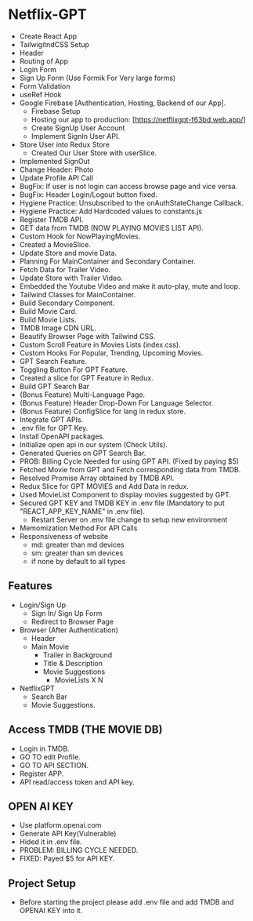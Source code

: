 # Netflix-GPT

-   Create React App
-   TailwigitndCSS Setup
-   Header
-   Routing of App
-   Login Form
-   Sign Up Form (Use Formik For Very large forms)
-   Form Validation
-   useRef Hook
-   Google Firebase [Authentication, Hosting, Backend of our App].
    -   Firebase Setup
    -   Hosting our app to production: [https://netflixgpt-f63bd.web.app/]
    -   Create SignUp User Account
    -   Implement SignIn User API.
-   Store User into Redux Store
    -   Created Our User Store with userSlice.
-   Implemented SignOut
-   Change Header: Photo
-   Update Profile API Call
-   BugFix: If user is not login can access browse page and vice versa.
-   BugFix: Header Login/Logout button fixed.
-   Hygiene Practice: Unsubscribed to the onAuthStateChange Callback.
-   Hygiene Practice: Add Hardcoded values to constants.js
-   Register TMDB API.
-   GET data from TMDB (NOW PLAYING MOVIES LIST API).
-   Custom Hook for NowPlayingMovies.
-   Created a MovieSlice.
-   Update Store and movie Data.
-   Planning For MainContainer and Secondary Container.
-   Fetch Data for Trailer Video.
-   Update Store with Trailer Video.
-   Embedded the Youtube Video and make it auto-play, mute and loop.
-   Tailwind Classes for MainContainer.
-   Build Secondary Component.
-   Build Movie Card.
-   Build Movie Lists.
-   TMDB Image CDN URL.
-   Beautify Browser Page with Tailwind CSS.
-   Custom Scroll Feature in Movies Lists (index.css).
-   Custom Hooks For Popular, Trending, Upcoming Movies.
-   GPT Search Feature.
-   Toggling Button For GPT Feature.
-   Created a slice for GPT Feature in Redux.
-   Build GPT Search Bar
-   (Bonus Feature) Multi-Language Page.
-   (Bonus Feature) Header Drop-Down For Language Selector.
-   (Bonus Feature) ConfigSlice for lang in redux store.
-   Integrate GPT APIs.
-   .env file for GPT Key.
-   Install OpenAPI packages.
-   Initialize open api in our system (Check Utils).
-   Generated Queries on GPT Search Bar.
-   PROB: Billing Cycle Needed for using GPT API. (Fixed by paying $5)
-   Fetched Movie from GPT and Fetch corresponding data from TMDB.
-   Resolved Promise Array obtained by TMDB API.
-   Redux Slice for GPT MOVIES and Add Data in redux.
-   Used MovieList Component to display movies suggested by GPT.
-   Secured GPT KEY and TMDB KEY in .env file (Mandatory to put "REACT_APP_KEY_NAME" in .env file).
    -   Restart Server on .env file change to setup new environment
-   Memomization Method For API Calls
- Responsiveness of website
    - md: greater than md devices
    - sm: greater than sm devices
    - if none by default to all types

## Features

-   Login/Sign Up
    -   Sign In/ Sign Up Form
    -   Redirect to Browser Page
-   Browser (After Authentication)
    -   Header
    -   Main Movie
        -   Trailer in Background
        -   Title & Description
        -   Movie Suggestions
            -   MovieLists X N
-   NetflixGPT
    -   Search Bar
    -   Movie Suggestions.

## Access TMDB (THE MOVIE DB)

-   Login in TMDB.
-   GO TO edit Profile.
-   GO TO API SECTION.
-   Register APP.
-   API read/access token and API key.

## OPEN AI KEY

-   Use platform.openai.com
-   Generate API Key(Vulnerable)
-   Hided it in .env file.
-   PROBLEM: BILLING CYCLE NEEDED.
-   FIXED: Payed $5 for API KEY.

## Project Setup
  - Before starting the project please add .env file and add TMDB and OPENAI KEY into it.
